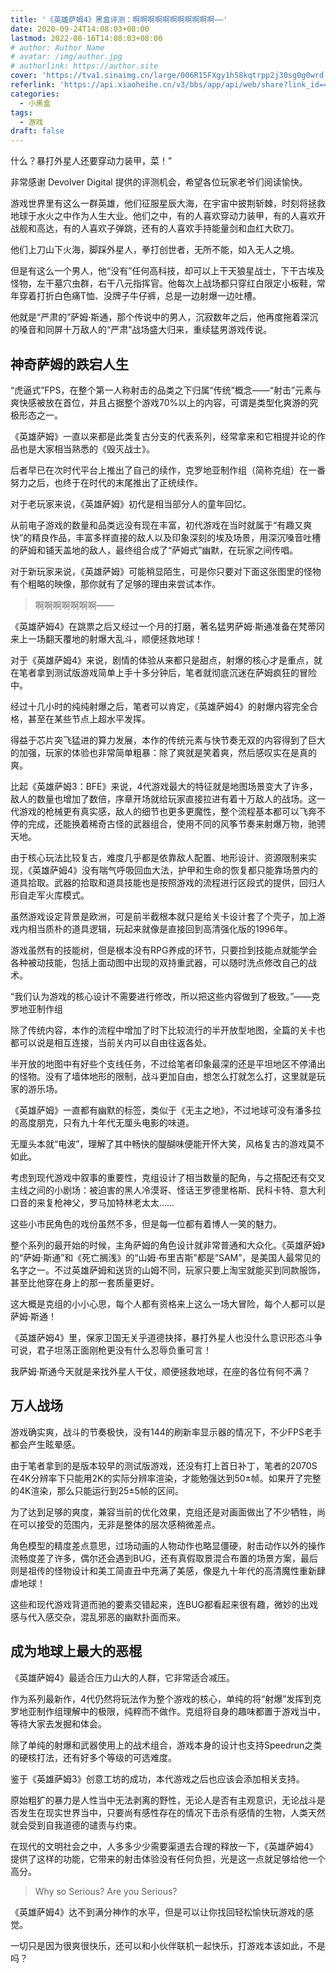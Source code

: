 ```yaml
---
title: '《英雄萨姆4》黑盒评测：啊啊啊啊啊啊啊啊啊啊啊——'
date: 2020-09-24T14:08:03+08:00
lastmod: 2022-08-16T14:08:03+08:00
# author: Author Name
# avatar: /img/author.jpg
# authorlink: https://author.site
cover: 'https://tva1.sinaimg.cn/large/006R15FXgy1h58kqtrpp2j30sg0g0wrd.jpg'
referlink: 'https://api.xiaoheihe.cn/v3/bbs/app/api/web/share?link_id=46035851'
categories:
  - 小黑盒
tags:
  - 游戏
draft: false
---
```


什么？暴打外星人还要穿动力装甲，菜！”

<!--more-->

非常感谢 Devolver Digital 提供的评测机会，希望各位玩家老爷们阅读愉快。

游戏世界里有这么一群英雄，他们征服星辰大海，在宇宙中披荆斩棘，时刻将拯救地球于水火之中作为人生大业。他们之中，有的人喜欢穿动力装甲，有的人喜欢开战舰和高达，有的人喜欢子弹跳，还有的人喜欢手持能量剑和血红大砍刀。

他们上刀山下火海，脚踩外星人，拳打创世者，无所不能，如入无人之境。

但是有这么一个男人，他“没有”任何高科技，却可以上干天狼星战士，下干古埃及怪物，左干墓穴虫群，右干八元指挥官。他每次上战场都只穿红白限定小板鞋，常年穿着打折白色痛T恤、没牌子牛仔裤，总是一边射爆一边吐槽。

他就是“严肃的”萨姆·斯通，那个传说中的男人，沉寂数年之后，他再度拖着深沉的嗓音和同屏十万敌人的“严肃”战场盛大归来，重续猛男游戏传说。

## 神奇萨姆的跌宕人生

“虎逼式”FPS，在整个第一人称射击的品类之下归属“传统”概念——“射击”元素与爽快感被放在首位，并且占据整个游戏70%以上的内容，可谓是类型化爽游的究极形态之一。

《英雄萨姆》一直以来都是此类复古分支的代表系列，经常拿来和它相提并论的作品也是大家相当熟悉的《毁灭战士》。

后者早已在次时代平台上推出了自己的续作，克罗地亚制作组（简称克组）在一番努力之后，也终于在时代的末尾推出了正统续作。

对于老玩家来说，《英雄萨姆》初代是相当部分人的童年回忆。

从前电子游戏的数量和品类远没有现在丰富，初代游戏在当时就属于“有趣又爽快”的精良作品，丰富多样直接的敌人以及印象深刻的埃及场景，用深沉嗓音吐槽的萨姆和铺天盖地的敌人，最终组合成了“萨姆式”幽默，在玩家之间传唱。

对于新玩家来说，《英雄萨姆》可能稍显陌生，可是你只要对下面这张图里的怪物有个粗略的映像，那你就有了足够的理由来尝试本作。

> 啊啊啊啊啊啊啊——

《英雄萨姆4》在跳票之后又经过一个月的打磨，著名猛男萨姆·斯通准备在梵蒂冈来上一场翻天覆地的射爆大乱斗，顺便拯救地球！

对于《英雄萨姆4》来说，剧情的体验从来都只是甜点，射爆的核心才是重点，就在笔者拿到测试版游戏简单上手十多分钟后，笔者就彻底沉迷在萨姆疯狂的冒险中。

经过十几小时的纯纯射爆之后，笔者可以肯定，《英雄萨姆4》的射爆内容完全合格，甚至在某些节点上超水平发挥。

得益于芯片突飞猛进的算力发展，本作的传统元素与快节奏无双的内容得到了巨大的加强，玩家的体验也非常简单粗暴：除了爽就是笑着爽，然后感叹实在是真的爽。

比起《英雄萨姆3：BFE》来说，4代游戏最大的特征就是地图场景变大了许多，敌人的数量也增加了数倍，序章开场就给玩家直接拉进有着十万敌人的战场。这一代游戏的枪械更有真实感，敌人的细节也更多更魔性，整个流程基本都可以飞奔不停的完成，还能换着稀奇古怪的武器组合，使用不同的风筝节奏来射爆万物，驰骋天地。

由于核心玩法比较复古，难度几乎都是依靠敌人配置、地形设计、资源限制来实现，《英雄萨姆4》没有喘气呼吸回血大法，护甲和生命的恢复都只能靠场景内的道具拾取。武器的拾取和道具技能也是按照游戏的流程进行区段式的提供，回归人形自走军火库模式。

虽然游戏设定背景是欧洲，可是前半截根本就只是给关卡设计套了个壳子，加上游戏内相当质朴的道具逻辑，玩起来就像是直接回到高清强化版的1996年。

游戏虽然有的技能树，但是根本没有RPG养成的环节，只要捡到技能点就能学会各种被动技能，包括上面动图中出现的双持重武器，可以随时洗点修改自己的战术。

“我们认为游戏的核心设计不需要进行修改，所以把这些内容做到了极致。”——克罗地亚制作组

除了传统内容，本作的流程中增加了时下比较流行的半开放型地图，全篇的关卡也都可以说是相互连接，当前关内可以自由往返各处。

半开放的地图中有好些个支线任务，不过给笔者印象最深的还是平坦地区不停涌出的怪物。没有了墙体地形的限制，战斗更加自由，想怎么打就怎么打，这里就是玩家的游乐场。

《英雄萨姆》一直都有幽默的标签，类似于《无主之地》，不过地球可没有潘多拉的高度朋克，只有九十年代无厘头电影的味道。

无厘头本就“电波”，理解了其中畅快的醍醐味便能开怀大笑，风格复古的游戏莫不如此。

考虑到现代游戏中叙事的重要性，克组设计了相当数量的配角，与之搭配还有交叉主线之间的小剧场：被迫害的黑人冷漠哥、怪话王罗德里格斯、民科卡特、意大利口音的来复枪神父，罗马加特林老太太……

这些小市民角色的戏份虽然不多，但是每一位都有着博人一笑的魅力。

整个系列的最开始的时候，主角萨姆的角色设计就非常普通和大众化。《英雄萨姆》的“萨姆·斯通”和《死亡搁浅》的“山姆·布里吉斯”都是“SAM”，是美国人最常见的名字之一。不过英雄萨姆和送货的山姆不同，玩家只要上淘宝就能买到同款服饰，甚至比他穿在身上的那一套质量更好。

这大概是克组的小小心思，每个人都有资格来上这么一场大冒险，每个人都可以是萨姆·斯通！

《英雄萨姆4》里，保家卫国无关乎道德抉择，暴打外星人也没什么意识形态斗争可说，君子坦荡正面刚枪更没有什么忍辱负重可言！

我萨姆·斯通今天就是来找外星人干仗，顺便拯救地球，在座的各位有何不满？

## 万人战场

游戏确实爽，战斗的节奏极快，没有144的刷新率显示器的情况下，不少FPS老手都会产生眩晕感。

由于笔者拿到的是版本较早的测试版游戏，还没有打上首日补丁，笔者的2070S在4K分辨率下只能用2K的实际分辨率渲染，才能勉强达到50±帧。如果开了完整的4K渲染，那么只能运行到25±5帧的区间。

为了达到足够的爽度，兼容当前的优化效果，克组还是对画面做出了不少牺牲，尚在可以接受的范围内，无非是整体的层次感稍微差点。

角色模型的精度差点意思，过场动画的人物动作也略显僵硬，射击动作以外的操作流畅度差了许多，偶尔还会遇到BUG，还有真假取景混合布置的场景方案，最后则是祖传的怪物设计和美工简直丑中充满了美感，像是九十年代的高清魔性重新肆虐地球！

这些和现代游戏背道而驰的要素交错起来，连BUG都看起来很有趣，微妙的出戏感与代入感交杂，混乱邪恶的幽默扑面而来。

## 成为地球上最大的恶棍

《英雄萨姆4》最适合压力山大的人群，它非常适合减压。

作为系列最新作，4代仍然将玩法作为整个游戏的核心，单纯的将“射爆”发挥到克罗地亚制作组理解中的极限，纯粹而不做作。克组将自身的趣味都置于游戏当中，等待大家去发掘和体会。

除了单纯的射爆和武器使用上的战术组合，游戏本身的设计也支持Speedrun之类的硬核打法，还有好多个等级的可选难度。

鉴于《英雄萨姆3》创意工坊的成功，本代游戏之后也应该会添加相关支持。

原始粗犷的暴力是人性当中无法剥离的野性，无论人是否有主观意识，无论战斗是否发生在现实世界当中，只要尚有感性存在的情况下击杀有感情的生物，人类天然就会受到自我道德的谴责与约束。

在现代的文明社会之中，人多多少少需要渠道去合理的释放一下，《英雄萨姆4》提供了这样的功能，它带来的射击体验没有任何负担，光是这一点就足够给他一个高分。

> Why so Serious? Are you Serious?

《英雄萨姆4》达不到满分神作的水平，但是可以让你找回轻松愉快玩游戏的感觉。

一切只是因为很爽很快乐，还可以和小伙伴联机一起快乐，打游戏本该如此，不是吗？
